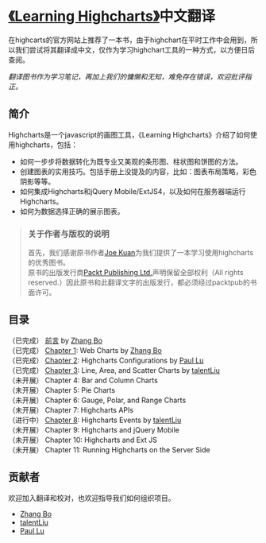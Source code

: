 [《Learning Highcharts》][packtpub_book]中文翻译
=========================

在highcarts的官方网站上推荐了一本书，由于highchart在平时工作中会用到，所以我们尝试将其翻译成中文，仅作为学习highchart工具的一种方式，以方便日后查阅。

_翻译图书作为学习笔记，再加上我们的慵懒和无知，难免存在错误，欢迎批评指正。_

## 简介
Highcharts是一个javascript的画图工具，《Learning Highcharts》介绍了如何使用highcharts，包括： 
 
+ 如何一步步将数据转化为既专业又美观的条形图、柱状图和饼图的方法。
+ 创建图表的实用技巧。包括手册上没提及的内容，比如：图表布局策略，彩色阴影等等。
+ 如何集成Highcharts和jQuery Mobile/ExtJS4，以及如何在服务器端运行Highcharts。
+ 如何为数据选择正确的展示图表。

> ### 关于作者与版权的说明
> 首先，我们感谢原书作者[Joe Kuan][Joe_Kuan_wordpress]为我们提供了一本学习使用highcharts的优秀图书。  
> 原书的出版发行商[Packt Publishing Ltd.][packtpub_website]声明保留全部权利（All rights reserved.）因此原书和此翻译文字的出版发行，都必须经过packtpub的书面许可。

## 目录
 （已完成） [前言](book/00.Preface/00.00.Preface.md)  by [Zhang Bo](https://github.com/TopCaver)   
 （已完成） [Chapter 1](book/01.Web_Charts/01.00.Web_Charts.md): Web Charts	by [Zhang Bo](https://github.com/TopCaver)  
 （已完成） [Chapter 2](book/02.Highcharts_Configurations/02.00.Highcharts_Configurations.md): Highcharts Configurations  by [Paul Lu](https://github.com/luss613)  
 （已完成） [Chapter 3](book/03.Line_Area_and_Scatter_Charts/03.00.Line_Area_and_Scatter_Charts.md): Line, Area, and Scatter Charts  by [talentLiu](https://github.com/ljlok)  
 （未开展） Chapter 4: Bar and Column Charts   
 （未开展） Chapter 5: Pie Charts   
 （未开展） Chapter 6: Gauge, Polar, and Range Charts   
 （未开展） Chapter 7: Highcharts APIs   
 （进行中） [Chapter 8](book/08.Highcharts_Events/08.00.Highcharts_Events.md): Highcharts Events  by [talentLiu](https://github.com/ljlok)   
 （未开展） Chapter 9: Highcharts and jQuery Mobile   
 （未开展） Chapter 10: Highcharts and Ext JS   
 （未开展） Chapter 11: Running Highcharts on the Server Side   

## 贡献者
欢迎加入翻译和校对，也欢迎指导我们如何组织项目。

+ [Zhang Bo](https://github.com/TopCaver)
+ [talentLiu](https://github.com/ljlok)
+ [Paul Lu](https://github.com/luss613)

[packtpub_book]:http://www.packtpub.com/learning-highcharts-for-javascript-data-visualization/book
[packtpub_website]:http://www.packtpub.com
[Joe_Kuan_wordpress]:http://joekuan.wordpress.com
